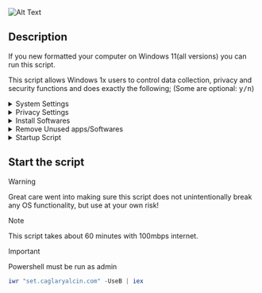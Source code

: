 ![Alt Text](https://github.com/caglaryalcin/caglaryalcin/blob/main/main.gif)

## Description

If you new formatted your computer on Windows 11(all versions) you can run this script. 

This script allows Windows 1x users to control data collection, privacy and security functions and does exactly the following; (Some are optional: <kbd>y/n</kbd>)

<details><summary>System Settings</summary>&nbsp;
  
![image](https://github.com/user-attachments/assets/df445708-a6eb-4cc0-9a64-fd5983d0a502)
  
- It asks if you want region change to turkey
- It asks if you want change your hostname
- It asks if you want disable windows defender
- It asks if you want date format and keyboard layout
- It asks you to select all folder views in the explorer as 'Details' and set the separator settings as shown by the arrows in the picture

![image](https://github.com/user-attachments/assets/6a5a335f-1ffe-4427-94a0-75d01204668e)

- Ask if you want to add a "startup" task to run at startup (recommended)
- Get the old classic right-click context menu
- Taskbar aligns left
- Disabling gallery folder
- Desktop button in taskbar is enabled
- Disabling sync your settings
- Disabling spotligt
- Disabling toast and apps notifications on lock screen
- Disabling windows media player diagnostics
- Disabling extension of windows search with bing
- Default old photo viewer
- Setting dark mode for applications
- Setting dark mode for system
- Setting control panel view to large icons
- Disabling user interface and device recognition features
- Enabling numlock after startup
- Disabling windows beep sound
- Disabling ipv6 stack
- Disabling virtual ethernet adapters
- Setting cloud flare dns
- Configuring windows explorer settings
- Expanding for file explorer
- Hiding recycle bin shortcut from desktop
- Disabling hiberfil.sys
- Disabling display and sleep mode timeouts
- Disabling updates for other microsoft products
- Disabling cortana
- Disabling bing search in start menu
- Disabling smartscreen filter
- Disabling sensors
- Disabling tailored experiences
- Disabling xbox features
- Disabling blocking of downloaded files
- Disabling nightly wake-up for automatic maintenance
- Disabling storage sense
- Disabling built-in adobe flash in ie and edge
- Disabling edge preload
- Disabling internet explorer first run wizard
- Disabling windows media player online access
- Disabling action center (notification center)
- Disabling system restore for system drive
- Setting low uac level
- Removing unnecessary tasks
- Enabling clearing of recent files on exit
- Disabling recent files lists
- Disabling search for app in store for unknown extensions
- Hiding 'recently added' list from the start menu
- Stopping and disabling unnecessary services
- Disabling news and interest on taskbar
- Hiding people icon from taskbar
- Hiding taskview icon from taskbar
- Hiding multitaskview icon from taskbar
- Showing small icons in taskbar
- Hiding taskbar search
- Removing chat from taskbar
- Removing widgets from taskbar
- Enabling telnet client
- Setting automatic kill of unsaved changes when trying to log out, restart or close

![image](https://github.com/user-attachments/assets/869227a1-a299-4e20-8450-b0ba279409ff)

- Unpinning all start menu tiles

</details>

<details><summary>Privacy Settings</summary>&nbsp;

![image](https://github.com/user-attachments/assets/ed4a0085-fe62-4e33-967a-4a3a1ccdd812)

- Disabling telemetry
- Blocking telemetry in host file
- Disabling feedback
- Disabling activity history
- Disabling clipboard history
- Disabling user steps recorder
- Turning off text suggestions for hardware keyboard
- Disabling app launch tracking
- Disabling website access to language list
- Stopping and disabling Connected User Experiences and Telemetry service
- Disabling advertising ID
- Disabling Wi-Fi Sense
- Disabling application suggestions
- Disabling UWP apps background access
- Disabling access to voice activation from UWP apps
- Disabling access to notifications from UWP apps
- Disabling access to account info from UWP apps
- Disabling access to contacts from UWP apps
- Disabling access to calendar from UWP apps
- Disabling access to phone calls from UWP apps
- Disabling access to call history from UWP apps
- Disabling access to email from UWP apps
- Disabling access to tasks from UWP apps
- Disabling access to messaging from UWP apps
- Disabling access to radios from UWP apps
- Disabling access to other devices from UWP apps
- Disabling access to diagnostic information from UWP apps
- Disabling access to libraries and file system from UWP apps
- Disabling UWP apps swap file
- Disabling automatic maps updates
- Disabling windows update automatic restart
- Disabling windows update automatic downloads

</details>
<details><summary>Install Softwares</summary>&nbsp;

![image](https://github.com/user-attachments/assets/048bf752-293e-474e-944d-f15fe9dcecb6)

> 💡It asks if you want to install the following softwares or not. If an error is received while loading packets with chocolatey, it will try to load them with winget.

![image](https://github.com/user-attachments/assets/88b71d2a-3e78-4ecf-aeb8-df98f7952a3d)

- Chrome
- Brave
- Firefox
- Steam
- Epic Games
- HWMonitor
- CrystalDisk Info
- VMware Workstation
- VirtualBox
- Signal
- VSCode (with extensions)
- Notepad
- Windows SDK
- Node.js
- Python
- Git
- AnyDesk
- Terminal
- Speedtest cli
- GitHub
- VLC
- TreeSize
- Total Commander
- Wireshark
- Deluge
- DBeaver
- Cryptomator
- Microsoft Teams
- SteelSeries
- Java
- 7zip
- Lightshot
- Twinkle Tray
- Codec Pack Mega
- Malwarebytes
- Internet Download Manager
- Cloudflare Warp
- OpenRGB
- Tailscale
- WinFsp for Cryptomator
- NVCleanstall
- Nvidia Inspector
- Rufus
- Regshot

</details>

<details><summary>Remove Unused apps/Softwares</summary>&nbsp;

![image](https://github.com/user-attachments/assets/6166868e-7eef-4012-b530-ee6c10eb6674)

- Uninstalling default third party applications
- It asks if you want disable Microsoft Copilot.
- Uninstalling windows media player
- Uninstalling work folders client
- Uninstalling microsoft XPS document writer
- Removing default fax printer
- Uninstalling windows fax and scan services
- Removing 3D folders
- Microsoft edge privacy settings are being adjusted
- It asks if you want remove unnecessary tasks
- It asks if you want uninstall windows onedrive
- It asks if you want uninstall windows edge

</details>

<details><summary>Startup Script</summary>&nbsp;

![image](https://github.com/user-attachments/assets/b2cc1a6e-7354-4f0b-a572-6a181bcd2a43)

> [!TIP]
> This script adds a task named 'startup' to the task scheduler. This task does exactly the following;

> [!IMPORTANT]  
> startup task > This task starts 3 minutes after the computer is turned on, runs again every 3 hours and performs the following operations.

- Time zone is set to Turkey
- Language bar is set to appear in the taskbar
- It does expand for file explorer ribbon
- It does removing stick keys
- f12 is disabled for snipping tool
- It does remove toggle keys
- It does remove unnecessary tasks(update and such) in task scheduler
- It does remove windows defender icon in taskbar
- Disables unnecessary applications that open on connection
- It does remove microsoft edge updates in task scheduler
- It does remove google chrome updates in task scheduler
- It does enable shot desktop button
- Sync windows localtime

> upgrade-packages > This task runs 3 minutes after the computer is turned on and performs the following operations.

- Updates all applications and packages with winget.

</details>

## Start the script
> [!WARNING]  
> Great care went into making sure this script does not unintentionally break any OS functionality, but use at your own risk!

> [!NOTE]  
> This script takes about 60 minutes with 100mbps internet.

> [!IMPORTANT]  
> Powershell must be run as admin

```powershell
iwr "set.caglaryalcin.com" -UseB | iex
```
